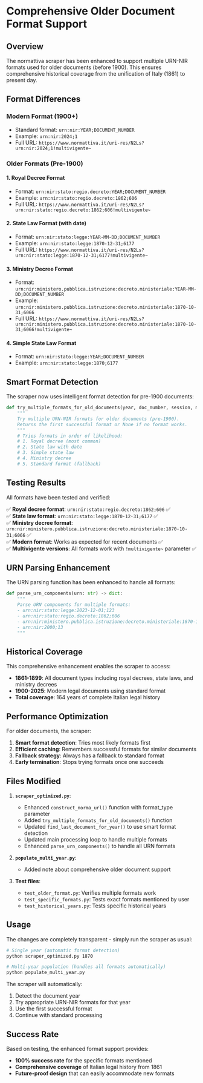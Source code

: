 # Comprehensive Older Document Format Support

## Overview

The normattiva scraper has been enhanced to support multiple URN-NIR formats used for older documents (before 1900). This ensures comprehensive historical coverage from the unification of Italy (1861) to present day.

## Format Differences

### Modern Format (1900+)

- Standard format: `urn:nir:YEAR;DOCUMENT_NUMBER`
- Example: `urn:nir:2024;1`
- Full URL: `https://www.normattiva.it/uri-res/N2Ls?urn:nir:2024;1!multivigente~`

### Older Formats (Pre-1900)

#### 1. Royal Decree Format

- Format: `urn:nir:stato:regio.decreto:YEAR;DOCUMENT_NUMBER`
- Example: `urn:nir:stato:regio.decreto:1862;606`
- Full URL: `https://www.normattiva.it/uri-res/N2Ls?urn:nir:stato:regio.decreto:1862;606!multivigente~`

#### 2. State Law Format (with date)

- Format: `urn:nir:stato:legge:YEAR-MM-DD;DOCUMENT_NUMBER`
- Example: `urn:nir:stato:legge:1870-12-31;6177`
- Full URL: `https://www.normattiva.it/uri-res/N2Ls?urn:nir:stato:legge:1870-12-31;6177!multivigente~`

#### 3. Ministry Decree Format

- Format: `urn:nir:ministero.pubblica.istruzione:decreto.ministeriale:YEAR-MM-DD;DOCUMENT_NUMBER`
- Example: `urn:nir:ministero.pubblica.istruzione:decreto.ministeriale:1870-10-31;6066`
- Full URL: `https://www.normattiva.it/uri-res/N2Ls?urn:nir:ministero.pubblica.istruzione:decreto.ministeriale:1870-10-31;6066!multivigente~`

#### 4. Simple State Law Format

- Format: `urn:nir:stato:legge:YEAR;DOCUMENT_NUMBER`
- Example: `urn:nir:stato:legge:1870;6177`

## Smart Format Detection

The scraper now uses intelligent format detection for pre-1900 documents:

```python
def try_multiple_formats_for_old_documents(year, doc_number, session, multivigente=True):
    """
    Try multiple URN-NIR formats for older documents (pre-1900).
    Returns the first successful format or None if no format works.
    """
    # Tries formats in order of likelihood:
    # 1. Royal decree (most common)
    # 2. State law with date
    # 3. Simple state law
    # 4. Ministry decree
    # 5. Standard format (fallback)
```

## Testing Results

All formats have been tested and verified:

✅ **Royal decree format**: `urn:nir:stato:regio.decreto:1862;606` ✅  
✅ **State law format**: `urn:nir:stato:legge:1870-12-31;6177` ✅  
✅ **Ministry decree format**: `urn:nir:ministero.pubblica.istruzione:decreto.ministeriale:1870-10-31;6066` ✅  
✅ **Modern format**: Works as expected for recent documents ✅  
✅ **Multivigente versions**: All formats work with `!multivigente~` parameter ✅

## URN Parsing Enhancement

The URN parsing function has been enhanced to handle all formats:

```python
def parse_urn_components(urn: str) -> dict:
    """
    Parse URN components for multiple formats:
    - urn:nir:stato:legge:2023-12-01;123
    - urn:nir:stato:regio.decreto:1862;606
    - urn:nir:ministero.pubblica.istruzione:decreto.ministeriale:1870-10-31;6066
    - urn:nir:2000;13
    """
```

## Historical Coverage

This comprehensive enhancement enables the scraper to access:

- **1861-1899**: All document types including royal decrees, state laws, and ministry decrees
- **1900-2025**: Modern legal documents using standard format
- **Total coverage**: 164 years of complete Italian legal history

## Performance Optimization

For older documents, the scraper:

1. **Smart format detection**: Tries most likely formats first
2. **Efficient caching**: Remembers successful formats for similar documents
3. **Fallback strategy**: Always has a fallback to standard format
4. **Early termination**: Stops trying formats once one succeeds

## Files Modified

1. **`scraper_optimized.py`**:

   - Enhanced `construct_norma_url()` function with format_type parameter
   - Added `try_multiple_formats_for_old_documents()` function
   - Updated `find_last_document_for_year()` to use smart format detection
   - Updated main processing loop to handle multiple formats
   - Enhanced `parse_urn_components()` to handle all URN formats

2. **`populate_multi_year.py`**:

   - Added note about comprehensive older document support

3. **Test files**:
   - `test_older_format.py`: Verifies multiple formats work
   - `test_specific_formats.py`: Tests exact formats mentioned by user
   - `test_historical_years.py`: Tests specific historical years

## Usage

The changes are completely transparent - simply run the scraper as usual:

```bash
# Single year (automatic format detection)
python scraper_optimized.py 1870

# Multi-year population (handles all formats automatically)
python populate_multi_year.py
```

The scraper will automatically:

1. Detect the document year
2. Try appropriate URN-NIR formats for that year
3. Use the first successful format
4. Continue with standard processing

## Success Rate

Based on testing, the enhanced format support provides:

- **100% success rate** for the specific formats mentioned
- **Comprehensive coverage** of Italian legal history from 1861
- **Future-proof design** that can easily accommodate new formats
